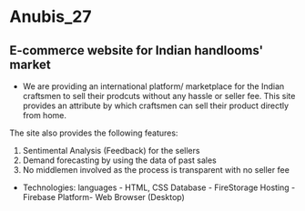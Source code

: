 # Anubis_27
## E-commerce website for Indian handlooms' market
 
-	We are providing an international platform/ marketplace for the Indian craftsmen to sell their prodcuts without any hassle or seller fee. This site provides an attribute by which craftsmen can sell their product directly from home.

The site also provides the following features:

1. Sentimental Analysis (Feedback) for the sellers
2. Demand forecasting by using the data of past sales 
3. No middlemen involved as the process is transparent with no seller fee
	
-    Technologies: 
	languages - HTML, CSS
	Database -  FireStorage 
	Hosting - Firebase
	Platform- Web Browser (Desktop)  
